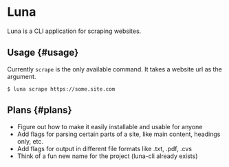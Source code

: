 # Luna
Luna is a CLI application for scraping websites.



## Usage {#usage}

Currently `scrape` is the only available command. It takes a website url as the argument.
 
```
$ luna scrape https://some.site.com
```

## Plans {#plans}
- Figure out how to make it easily installable and usable for anyone
- Add flags for parsing certain parts of a site, like main content, headings only, etc.
- Add flags for output in different file formats like .txt, .pdf, .cvs
- Think of a fun new name for the project (luna-cli already exists)